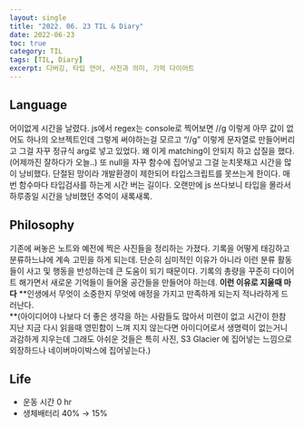 ```yaml
---
layout: single
title: "2022. 06. 23 TIL & Diary"
date: 2022-06-23
toc: true
category: TIL
tags: [TIL, Diary]
excerpt: 디버깅, 타입 언어, 사진과 의미, 기억 다이어트
---
```

## Language  
어이없게 시간을 날렸다. js에서 regex는 console로 찍어보면 //g 이렇게 아무 값이 없어도 하나의 오브젝트인데 그렇게 써야하는걸 모르고 “//g” 이렇게 문자열로 만들어버리고 그걸 자꾸 정규식 arg로 넣고 있었다. 왜 이게 matching이 안되지 하고 삽질을 했다. (어제까진 잘하다가 오늘..) 또 null을 자꾸 함수에 집어넣고 그걸 눈치못채고 시간을 많이 낭비했다. 단절된 망이라 개발환경이 제한되어 타입스크립트를 못쓰는게 한이다. 매번 함수마다 타입검사를 하는게 시간 버는 길이다. 오랜만에 js 쓰다보니 타입을 몰라서 하루종일 시간을 낭비했던 추억이 새록새록.

## Philosophy  
기존에 써놓은 노트와 예전에 찍은 사진들을 정리하는 가졌다. 기록을 어떻게 태깅하고 분류하느냐에 계속 고민을 하게 되는데. 단순히 심미적인 이유가 아니라 이런 분류 활동들이 사고 및 행동을 반성하는데 큰 도움이 되기 때문이다. 기록의 총량을 꾸준히 다이어트 해가면서 새로운 기억들이 들어올 공간들을 만들어야 하는데. **이런 이유로 지울때 마다** **인생에서 무엇이 소중한지 무엇에 애정을 가지고 만족하게 되는지 적나라하게 드러난다.   
 **(아이디어야 나보다 더 좋은 생각을 하는 사람들도 많아서 미련이 없고 시간이 한참 지난 지금 다시 읽을때 영민함이 느껴 지지 않는다면 아이디어로서 생명력이 없는거니 과감하게 지우는데 그래도 아쉬운 것들은 특히 사진, S3 Glacier 에 집어넣는 느낌으로 외장하드나 네이버마이박스에 집어넣는다.)

## Life  
* 운동 시간 0 hr
* 생체배터리 40% → 15%
  